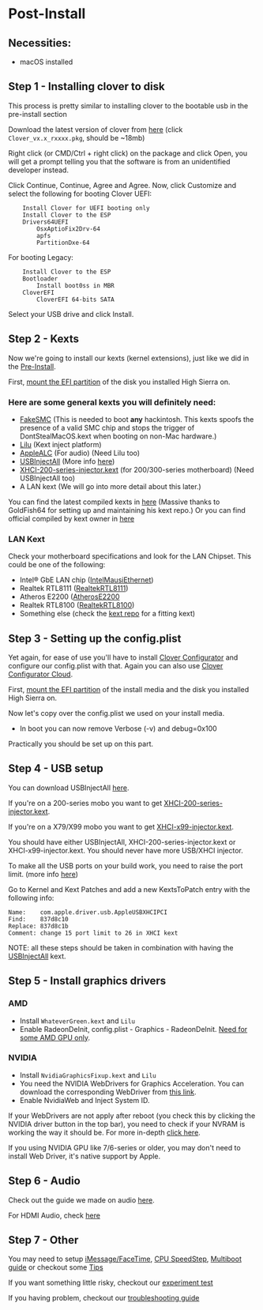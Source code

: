 # Post-Install

## Necessities:
* macOS installed

## Step 1 - Installing clover to disk
This process is pretty similar to installing clover to the bootable usb in the pre-install section

Download the latest version of clover from [here](https://github.com/Dids/clover-builder/releases/latest/) (click `Clover_vx.x_rxxxx.pkg`, should be ~18mb)

Right click (or CMD/Ctrl + right click) on the package and click Open, you will get a prompt telling you that the software is from an unidentified developer instead.

Click Continue, Continue, Agree and Agree. Now, click Customize and select the following for booting Clover UEFI:
```
    Install Clover for UEFI booting only
    Install Clover to the ESP
    Drivers64UEFI
        OsxAptioFix2Drv-64
        apfs
        PartitionDxe-64
```

For booting Legacy:
```
    Install Clover to the ESP
    Bootloader
        Install boot0ss in MBR
    CloverEFI
        CloverEFI 64-bits SATA
```

Select your USB drive and click Install.

## Step 2 - Kexts
Now we're going to install our kexts (kernel extensions), just like we did in the [Pre-Install](Pre-Install.md#step-3---downloading-kexts).

First, [mount the EFI partition](Tips.md#how-to-mount-efi) of the disk you installed High Sierra on.

### Here are some general kexts you will definitely need:
* [FakeSMC](https://bitbucket.org/RehabMan/os-x-fakesmc-kozlek/downloads/) (This is needed to boot **any** hackintosh. This kexts spoofs the presence of a valid SMC chip and stops the trigger of DontStealMacOS.kext when booting on non-Mac hardware.)
* [Lilu](https://github.com/vit9696/Lilu/releases) (Kext inject platform)
* [AppleALC](https://github.com/vit9696/AppleALC/releases) (For audio) (Need Lilu too)
* [USBInjectAll](https://bitbucket.org/RehabMan/os-x-usb-inject-all/downloads/) (More info [here](.Tips.md#usbinjectall))
* [XHCI-200-series-injector.kext](https://github.com/piiiggg/Ramblings-of-a-hackintosher-High-Sierra/blob/master/Stuff/XHCI-200-series-injector.kext.zip) (for 200/300-series motherboard) (Need USBInjectAll too)
* A LAN kext (We will go into more detail about this later.)

You can find the latest compiled kexts in [here](https://1drv.ms/f/s!AiP7m5LaOED-mo9XA4Ml-69cwAsikQ) (Massive thanks to GoldFish64 for setting up and maintaining his kext repo.)
Or you can find official compiled by kext owner in [here](https://docs.google.com/spreadsheets/d/1WQ87XQKgJVPPub_CbjoHsUscgyxrGg3DWzZz7Nnf_RU/)

### LAN Kext
Check your motherboard specifications and look for the LAN Chipset. This could be one of the following:
* Intel® GbE LAN chip ([IntelMausiEthernet](http://www.insanelymac.com/forum/files/file/396-intelmausiethernet/))
* Realtek RTL8111 ([RealtekRTL8111](http://www.insanelymac.com/forum/files/file/88-realtekrtl8111-binary/))
* Atheros E2200 ([AtherosE2200](http://www.insanelymac.com/forum/files/file/313-atherose2200ethernet/)
* Realtek RTL8100 ([RealtekRTL8100](http://www.insanelymac.com/forum/files/file/259-realtekrtl8100-binary/))
* Something else (check the [kext repo](https://1drv.ms/f/s!AiP7m5LaOED-mo9XA4Ml-69cwAsikQ) for a fitting kext)

## Step 3 - Setting up the config.plist
Yet again, for ease of use you'll have to install [Clover Configurator](http://mackie100projects.altervista.org/download-clover-configurator/) and configure our config.plist with that. Again you can also use [Clover Configurator Cloud](http://cloudclovereditor.altervista.org/cce/index.php). 

First, [mount the EFI partition](Tips.md#how-to-mount-efi) of the install media and the disk you installed High Sierra on.

Now let's copy over the config.plist we used on your install media.

* In boot you can now remove Verbose (-v) and debug=0x100

Practically you should be set up on this part.

## Step 4 - USB setup
You can download USBInjectAll [here](https://bitbucket.org/RehabMan/os-x-usb-inject-all/downloads/).

If you're on a 200-series mobo you want to get [XHCI-200-series-injector.kext](https://github.com/RehabMan/OS-X-USB-Inject-All/tree/master/XHCI-200-series-injector.kext/Contents).

If you're on a X79/X99 mobo you want to get [XHCI-x99-injector.kext](https://github.com/RehabMan/OS-X-USB-Inject-All/tree/master/XHCI-x99-injector.kext/Contents).

You should have either USBInjectAll, XHCI-200-series-injector.kext or XHCI-x99-injector.kext. You should never have more USB/XHCI injector.

To make all the USB ports on your build work, you need to raise the port limit. (more info [here](Tips.md#usbinjectall))

Go to Kernel and Kext Patches and add a new KextsToPatch entry with the following info:
```
Name:    com.apple.driver.usb.AppleUSBXHCIPCI
Find:    837d8c10
Replace: 837d8c1b
Comment: change 15 port limit to 26 in XHCI kext
```

NOTE: all these steps should be taken in combination with having the [USBInjectAll](https://github.com/RehabMan/OS-X-USB-Inject-All) kext.

## Step 5 - Install graphics drivers
### AMD

- Install `WhateverGreen.kext` and `Lilu`
- Enable RadeonDeInit, config.plist - Graphics - RadeonDeInit. [Need for some AMD GPU only](https://www.tonymacx86.com/threads/radeon-compatibility-guide-ati-amd-graphics-cards.171291/).

### NVIDIA

- Install `NvidiaGraphicsFixup.kext` and `Lilu`
- You need the NVIDIA WebDrivers for Graphics Acceleration. You can download the corresponding WebDriver from [this link](https://cookiemonster.pro/nvidia_driver_table).
- Enable NvidiaWeb and Inject System ID.

If your WebDrivers are not apply after reboot (you check this by clicking the NVIDIA driver button in the top bar), you need to check if your NVRAM is working the way it should be. For more in-depth [click here](Tips,md#nvidia-web-drivers-not-kicking-in).

If you using NVIDIA GPU like 7/6-series or older, you may don't need to install Web Driver, it's native support by Apple.

## Step 6 - Audio
Check out the guide we made on audio [here](Audio.md).

For HDMI Audio, check [here](HDMI-Audio.md)

## Step 7 - Other

You may need to setup [iMessage/FaceTime](iMessage.md), [CPU SpeedStep](Speedstep.md), [Multiboot guide](Multiboot.md) or checkout some [Tips](Tips.md)

If you want something little risky, checkout our [experiment test](Experiment.md)

If you having problem, checkout our [troubleshooting guide](Troubleshooting.md)
